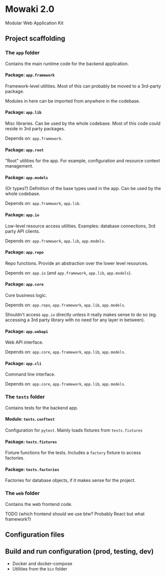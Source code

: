 # Mowaki 2.0

Modular Web Application Kit

## Project scaffolding

### The ``app`` folder

Contains the main runtime code for the backend application.

#### Package: ``app.framework``

Framework-level utilities. Most of this can probably be moved to a 3rd-party package.

Modules in here can be imported from anywhere in the codebase.


#### Package: ``app.lib``

Misc libraries. Can be used by the whole codebase. Most of this code could reside in 3rd party packages.

Depends on: ``app.framework``.


#### Package: ``app.root``

"Root" utilities for the app. For example, configuration and resource context management.


#### Package: ``app.models``

(Or types?) Definition of the base types used in the app. Can be used by the whole codebase.

Depends on: ``app.framework``, ``app.lib``.


#### Package: ``app.io``

Low-level resource access utilities. Examples: database connections, 3rd party API clients.

Depends on: ``app.framework``, ``app.lib``, ``app.models``.


#### Package: ``app.repo``

Repo functions. Provide an abstraction over the lower level resources.

Depends on: ``app.io`` (and ``app.framework``, ``app.lib``, ``app.models``).


#### Package: ``app.core``

Core business logic.

Depends on: ``app.repo``, ``app.framework``, ``app.lib``, ``app.models``.

Shouldn't access ``app.io`` directly unless it really makes sense to
do so (eg. accessing a 3rd party library with no need for any layer in
between).


#### Package: ``app.webapi``

Web API interface.

Depends on: ``app.core``, ``app.framework``, ``app.lib``, ``app.models``.


#### Package: ``app.cli``

Command line interface.

Depends on: ``app.core``, ``app.framework``, ``app.lib``, ``app.models``.


### The ``tests`` folder

Contains tests for the backend app.

#### Module: ``tests.conftest``

Configuration for ``pytest``. Mainly loads fixtures from ``tests.fixtures``

#### Package: ``tests.fixtures``

Fixture functions for the tests. Includes a ``factory`` fixture to access factories.

#### Package: ``tests.factories``

Factories for database objects, if it makes sense for the project.


### The ``web`` folder

Contains the web frontend code.

TODO (which frontend should we use btw? Probably React but what framework?)


## Configuration files


## Build and run configuration (prod, testing, dev)

- Docker and docker-compose
- Utilities from the ``bin`` folder
